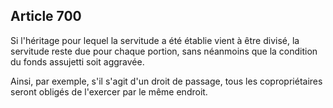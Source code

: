 Article 700
----
Si l'héritage pour lequel la servitude a été établie vient à être divisé, la
servitude reste due pour chaque portion, sans néanmoins que la condition du
fonds assujetti soit aggravée.

Ainsi, par exemple, s'il s'agit d'un droit de passage, tous les copropriétaires
seront obligés de l'exercer par le même endroit.
